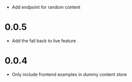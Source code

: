 * Add endpoint for random content

# 0.0.5

* Add the fall back to live feature

# 0.0.4

* Only include frontend examples in dummy content store
